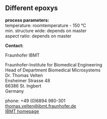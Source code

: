 ## Different epoxys

__process parameters:__  	
temperature:	roomtemperature - 150 °C  
min. structure wide:	depends on master  
aspect ratio:	depends on master
<!--break-->
__Contact:__

Fraunhofer IBMT

Fraunhofer-Institute for Biomedical Engineering  
Head of Department Biomedical Microsystems  
Dr. Thomas Velten  
Ensheimer Strasse 48   
66386 St. Ingbert   
Germany  

phone: +49 (0)6894 980-301   
thomas.velten@ibmt.fraunhofer.de  
[IBMT homepage](http://www.ibmt.fraunhofer.de/fhg/ibmt_en/biomedical_engineering/biomedical_microsystems/microsensors_microfluidics/index.jsp "ibmt")